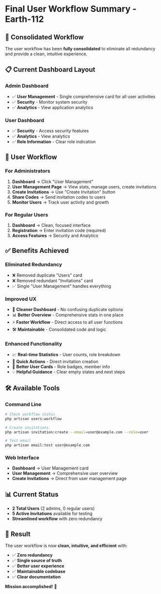 # Final User Workflow Summary - Earth-112

## 🎯 **Consolidated Workflow**

The user workflow has been **fully consolidated** to eliminate all redundancy and provide a clean, intuitive experience.

## 📋 **Current Dashboard Layout**

### **Admin Dashboard**
- ✅ **User Management** - Single comprehensive card for all user activities
- ✅ **Security** - Monitor system security
- ✅ **Analytics** - View application analytics

### **User Dashboard**
- ✅ **Security** - Access security features
- ✅ **Analytics** - View analytics
- ✅ **Role Information** - Clear role indication

## 🔄 **User Workflow**

### **For Administrators**
1. **Dashboard** → Click "User Management"
2. **User Management Page** → View stats, manage users, create invitations
3. **Create Invitations** → Use "Create Invitation" button
4. **Share Codes** → Send invitation codes to users
5. **Monitor Users** → Track user activity and growth

### **For Regular Users**
1. **Dashboard** → Clean, focused interface
2. **Registration** → Enter invitation code (required)
3. **Access Features** → Security and Analytics

## ✅ **Benefits Achieved**

### **Eliminated Redundancy**
- ❌ Removed duplicate "Users" card
- ❌ Removed redundant "Invitations" card
- ✅ Single "User Management" handles everything

### **Improved UX**
- 🎯 **Cleaner Dashboard** - No confusing duplicate options
- 📊 **Better Overview** - Comprehensive stats in one place
- ⚡ **Faster Workflow** - Direct access to all user functions
- 🛠 **Maintainable** - Consolidated code and logic

### **Enhanced Functionality**
- 📈 **Real-time Statistics** - User counts, role breakdown
- 🔗 **Quick Actions** - Direct invitation creation
- 👥 **Better User Cards** - Role badges, member info
- 💡 **Helpful Guidance** - Clear empty states and next steps

## 🛠 **Available Tools**

### **Command Line**
```bash
# Check workflow status
php artisan users:workflow

# Create invitations
php artisan invitation:create --email=user@example.com --role=user

# Test email
php artisan email:test user@example.com
```

### **Web Interface**
- **Dashboard** → User Management card
- **User Management** → Comprehensive user overview
- **Create Invitations** → Direct from user management page

## 📊 **Current Status**
- **2 Total Users** (2 admins, 0 regular users)
- **5 Active Invitations** available for testing
- **Streamlined workflow** with zero redundancy

## 🎉 **Result**
The user workflow is now **clean, intuitive, and efficient** with:
- ✅ **Zero redundancy**
- ✅ **Single source of truth**
- ✅ **Better user experience**
- ✅ **Maintainable codebase**
- ✅ **Clear documentation**

**Mission accomplished!** 🚀 
